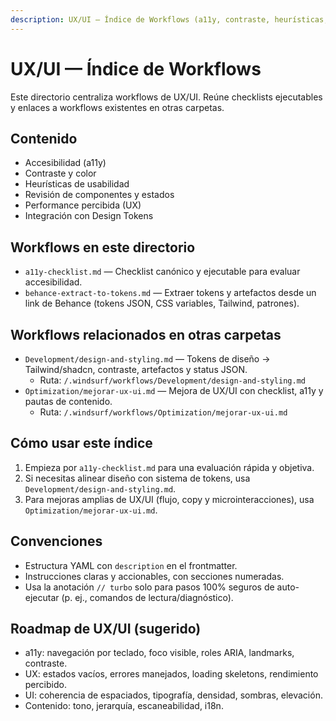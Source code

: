 ```yaml
---
description: UX/UI — Índice de Workflows (a11y, contraste, heurísticas, revisión de componentes)
---
```


# UX/UI — Índice de Workflows

Este directorio centraliza workflows de UX/UI. Reúne checklists ejecutables y enlaces a workflows existentes en otras carpetas.

## Contenido

- Accesibilidad (a11y)
- Contraste y color
- Heurísticas de usabilidad
- Revisión de componentes y estados
- Performance percibida (UX)
- Integración con Design Tokens

## Workflows en este directorio

- `a11y-checklist.md` — Checklist canónico y ejecutable para evaluar accesibilidad.
- `behance-extract-to-tokens.md` — Extraer tokens y artefactos desde un link de Behance (tokens JSON, CSS variables, Tailwind, patrones).

## Workflows relacionados en otras carpetas

- `Development/design-and-styling.md` — Tokens de diseño → Tailwind/shadcn, contraste, artefactos y status JSON.
  - Ruta: `/.windsurf/workflows/Development/design-and-styling.md`
- `Optimization/mejorar-ux-ui.md` — Mejora de UX/UI con checklist, a11y y pautas de contenido.
  - Ruta: `/.windsurf/workflows/Optimization/mejorar-ux-ui.md`

## Cómo usar este índice

1. Empieza por `a11y-checklist.md` para una evaluación rápida y objetiva.
2. Si necesitas alinear diseño con sistema de tokens, usa `Development/design-and-styling.md`.
3. Para mejoras amplias de UX/UI (flujo, copy y microinteracciones), usa `Optimization/mejorar-ux-ui.md`.

## Convenciones

- Estructura YAML con `description` en el frontmatter.
- Instrucciones claras y accionables, con secciones numeradas.
- Usa la anotación `// turbo` solo para pasos 100% seguros de auto-ejecutar (p. ej., comandos de lectura/diagnóstico).

## Roadmap de UX/UI (sugerido)

- a11y: navegación por teclado, foco visible, roles ARIA, landmarks, contraste.
- UX: estados vacíos, errores manejados, loading skeletons, rendimiento percibido.
- UI: coherencia de espaciados, tipografía, densidad, sombras, elevación.
- Contenido: tono, jerarquía, escaneabilidad, i18n.

